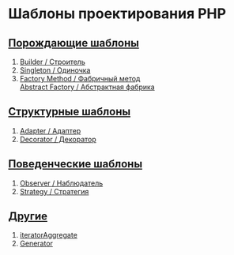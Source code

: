 # Шаблоны проектирования PHP

## [Порождающие шаблоны](https://github.com/bad4iz/design_patterns_in_php/tree/master/creational)
  1. [Builder / Строитель](https://github.com/bad4iz/design_patterns_in_php/tree/master/creational/builder.php)   
  2. [Singleton / Одиночка](https://github.com/bad4iz/design_patterns_in_php/tree/master/creational/singleton.php)    
  3. [Factory Method / Фабричный метод](https://github.com/bad4iz/design_patterns_in_php/tree/master/creational/factoryMethod.php)    
  [Abstract Factory / Абстрактная фабрика]()  
  []()   
## [Структурные шаблоны](https://github.com/bad4iz/design_patterns_in_php/tree/master/structural)
  1. [Adapter / Адаптер](https://github.com/bad4iz/design_patterns_in_php/tree/master/structural/adapter.php)  
  2. [Decorator / Декоратор](https://github.com/bad4iz/design_patterns_in_php/tree/master/structural/decorator.php)  
    
## [Поведенческие шаблоны](https://github.com/bad4iz/design_patterns_in_php/tree/master/behavioral)
  1. [Observer / Наблюдатель]()  
  2. [Strategy / Стратегия](https://github.com/bad4iz/design_patterns_in_php/tree/master/behavioral/strategy.php)    
   
## [Другие](https://github.com/bad4iz/design_patterns_in_php/tree/master/also)
  1. [iteratorAggregate](https://github.com/bad4iz/design_patterns_in_php/tree/master/also/iteratorAggregate.php)
  2. [Generator](https://github.com/bad4iz/design_patterns_in_php/tree/master/also/generator.php)